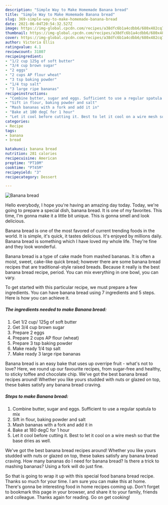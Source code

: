 ```yaml
---
description: "Simple Way to Make Homemade Banana bread"
title: "Simple Way to Make Homemade Banana bread"
slug: 369-simple-way-to-make-homemade-banana-bread
date: 2021-06-04T20:54:32.527Z
image: https://img-global.cpcdn.com/recipes/a38dfc6b1a4cdbb6/680x482cq70/banana-bread-recipe-main-photo.jpg
thumbnail: https://img-global.cpcdn.com/recipes/a38dfc6b1a4cdbb6/680x482cq70/banana-bread-recipe-main-photo.jpg
cover: https://img-global.cpcdn.com/recipes/a38dfc6b1a4cdbb6/680x482cq70/banana-bread-recipe-main-photo.jpg
author: Victoria Ellis
ratingvalue: 4.1
reviewcount: 31807
recipeingredient:
- "1/2 cup 125g of soft butter"
- "3/4 cup brown sugar"
- "2 eggs"
- "2 cups AP flour wheat"
- "3 tsp baking powder"
- "1/4 tsp salt"
- "3 large ripe bananas"
recipeinstructions:
- "Combine butter, sugar and eggs. Sufficient to use a regular spatula to mix"
- "Sift in flour, baking powder and salt"
- "Mash bananas with a fork and add it in"
- "Bake at 180 degC for 1 hour"
- "Let it cool before cutting it. Best to let it cool on a wire mesh so that the base dries as well."
categories:
- Recipe
tags:
- banana
- bread

katakunci: banana bread 
nutrition: 281 calories
recipecuisine: American
preptime: "PT10M"
cooktime: "PT45M"
recipeyield: "3"
recipecategory: Dessert

---
```



![Banana bread](https://img-global.cpcdn.com/recipes/a38dfc6b1a4cdbb6/680x482cq70/banana-bread-recipe-main-photo.jpg)

Hello everybody, I hope you're having an amazing day today. Today, we're going to prepare a special dish, banana bread. It is one of my favorites. This time, I'm gonna make it a little bit unique. This is gonna smell and look delicious.

Banana bread is one of the most favored of current trending foods in the world. It is simple, it's quick, it tastes delicious. It's enjoyed by millions daily. Banana bread is something which I have loved my whole life. They're fine and they look wonderful.

Banana bread is a type of cake made from mashed bananas. It is often a moist, sweet, cake-like quick bread; however there are some banana bread recipes that are traditional-style raised breads. Because it really is the best banana bread recipe, period. You can mix everything in one bowl, you can vary.


To get started with this particular recipe, we must prepare a few ingredients. You can have banana bread using 7 ingredients and 5 steps. Here is how you can achieve it.

<!--inarticleads1-->

##### The ingredients needed to make Banana bread:

1. Get 1/2 cup/ 125g of soft butter
1. Get 3/4 cup brown sugar
1. Prepare 2 eggs
1. Prepare 2 cups AP flour (wheat)
1. Prepare 3 tsp baking powder
1. Make ready 1/4 tsp salt
1. Make ready 3 large ripe bananas


Banana bread is an easy bake that uses up overripe fruit - what&#39;s not to love? Here, we round up our favourite recipes, from sugar-free and healthy, to sticky toffee and chocolate chip. We&#39;ve got the best banana bread recipes around! Whether you like yours studded with nuts or glazed on top, these bakes satisfy any banana bread craving. 

<!--inarticleads2-->

##### Steps to make Banana bread:

1. Combine butter, sugar and eggs. Sufficient to use a regular spatula to mix
1. Sift in flour, baking powder and salt
1. Mash bananas with a fork and add it in
1. Bake at 180 degC for 1 hour
1. Let it cool before cutting it. Best to let it cool on a wire mesh so that the base dries as well.


We&#39;ve got the best banana bread recipes around! Whether you like yours studded with nuts or glazed on top, these bakes satisfy any banana bread craving. How many bananas do I need for banana bread? Is there a trick to mashing bananas? Using a fork will do just fine. 

So that is going to wrap it up with this special food banana bread recipe. Thanks so much for your time. I am sure you can make this at home. There's gonna be interesting food in home recipes coming up. Don't forget to bookmark this page in your browser, and share it to your family, friends and colleague. Thanks again for reading. Go on get cooking!
